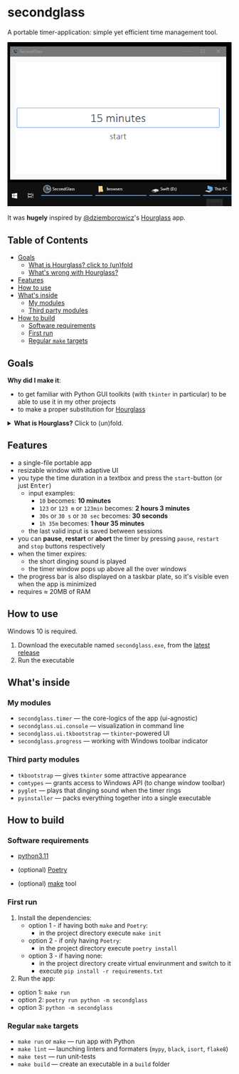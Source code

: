 

<h1>secondglass</h1>

A portable timer-application: simple yet efficient time management tool.

<div align="center">

![Screenshot](images/secondglass.gif)

</div>

It was **hugely** inspired by [@dziemborowicz](https://github.com/dziemborowicz)'s 
[Hourglass](https://github.com/dziemborowicz/hourglass) app.

<h2>Table of Contents</h2>

- [Goals](#goals)
  - [What is Hourglass? click to (un)fold](#what-is-hourglass-click-to-unfold)
  - [What's wrong with Hourglass?](#whats-wrong-with-hourglass)
- [Features](#features)
- [How to use](#how-to-use)
- [What's inside](#whats-inside)
  - [My modules](#my-modules)
  - [Third party modules](#third-party-modules)
- [How to build](#how-to-build)
  - [Software requirements](#software-requirements)
  - [First run](#first-run)
  - [Regular `make` targets](#regular-make-targets)

## Goals
**Why did I make it**:
- to get familiar with Python GUI toolkits (with `tkinter` in particular) to be able to use it in my other projects
- to make a proper substitution for [Hourglass](https://github.com/dziemborowicz/hourglass)

<details>
  <summary> <strong>What is Hourglass?</strong> Click to (un)fold.</summary>

### What is Hourglass? click to (un)fold

It's a countdown timer desctop GUI application for Windows;
written on C#; minimalistic in a Unix-way-ish sence.

It looks like this:

<div align="center">

![hourglass](images/hourglass.png)

</div>

### What's wrong with Hourglass?
Nothing's wrong with it. It's an ammazing app. I've being using it for 3+ years.

Though, in my humble opinion, it maybe needs some slight optimization. Its downsides are:
- unreasonably high memory consumption: **70-180 MB**, depending on the size of the window I guess
- inefficient GPU usage: **up to 30% load** on GeForce RTX 2060
  - *like why it even needs GPU?*
    - it is used to produce a fancy window flickering background effect when the timer has rang

</details>

## Features

- a single-file portable app
- resizable window with adaptive UI
- you type the time duration in a textbox and press the `start`-button (or just <kbd>Enter</kbd>)
  - input examples:
    - `10` becomes: **10 minutes**
    - `123` or `123 m` or `123min` becomes: **2 hours 3 minutes**
    - `30s` or `30 s` or `30 sec` becomes: **30 seconds**
    - `1h 35m` becomes: **1 hour 35 minutes**
  - the last valid input is saved between sessions
- you can **pause**, **restart** or **abort** the timer by pressing `pause`, `restart` and `stop` buttons respectively
- when the timer expires:
  - the short dinging sound is played
  - the timer window pops up above all the over windows
- the progress bar is also displayed on a taskbar plate, so it's visible even when the app is minimized
- requires ≈ 20MB of RAM

## How to use

Windows 10 is required.

1. Download the executable named `secondglass.exe`, from the [latest release](releases/latest)
2. Run the executable

## What's inside

### My modules 
- `secondglass.timer` — the core-logics of the app (ui-agnostic)
- `secondglass.ui.console` — visualization in command line
- `secondglass.ui.tkbootstrap` — `tkinter`-powered UI
- `secondglass.progress` — working with Windows toolbar indicator

### Third party modules
- `tkbootstrap` — gives `tkinter` some attractive appearance
- `comtypes` — grants access to Windows API (to change window toolbar)
- `pyglet` — plays that dinging sound when the timer rings
- `pyinstaller` — packs everything together into a single executable

## How to build

### Software requirements
- [python3.11](https://www.python.org/downloads/)

- (optional) [Poetry](https://python-poetry.org)
- (optional) [make](https://en.wikipedia.org/wiki/Make_(software)) tool

### First run
1. Install the dependencies:
   - option 1 - if having both `make` and `Poetry`:  
     - in the project directory execute `make init`
   - option 2 - if only having `Poetry`: 
     - in the project directory execute `poetry install`
   - option 3 - if having none:
     - in the project directory create virtual envirunment and switch to it
     - execute `pip install -r requirements.txt`
2. Run the app: 
  - option 1: `make run`
  - option 2: `poetry run python -m secondglass`
  - option 3: `python -m secondglass`

### Regular `make` targets
- `make run` or `make` — run app with Python
- `make lint` — launching linters and formaters (`mypy`, `black`, `isort`, `flake8`)
- `make test` — run unit-tests
- `make build` — create an executable in a `build` folder


